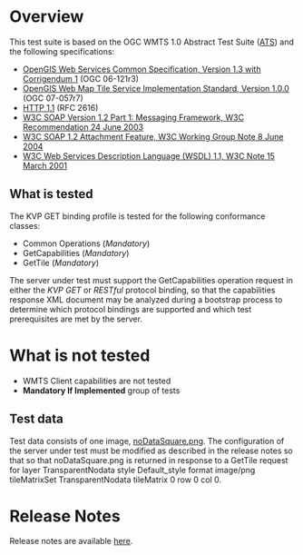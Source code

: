 # Overview

This test suite is based on the OGC WMTS 1.0 Abstract Test Suite ([ATS](ats.html)) and the following specifications:

*   [OpenGIS Web Services Common Specification, Version 1.3 with Corrigendum 1](http://portal.opengeospatial.org/files/?artifact_id=20040) (OGC 06-121r3)
*   [OpenGIS Web Map Tile Service Implementation Standard, Version 1.0.0](http://portal.opengeospatial.org/files/?artifact_id=35326) (OGC 07-057r7)
*   [HTTP 1.1](http://www.ietf.org/rfc/rfc2616) (RFC 2616)
*   [W3C SOAP Version 1.2 Part 1: Messaging Framework, W3C Recommendation 24 June 2003](http://www.w3.org/TR/2003/REC-soap12-part1-20030624/)
*   [W3C SOAP 1.2 Attachment Feature, W3C Working Group Note 8 June 2004](http://www.w3.org/TR/soap12-af/)
*   [W3C Web Services Description Language (WSDL) 1.1, W3C Note 15 March 2001](http://www.w3.org/TR/wsdl)


## What is tested

The  KVP GET binding profile is tested for the following conformance classes:

*   Common Operations (_Mandatory_)
*   GetCapabilities (_Mandatory_)
*   GetTile (_Mandatory_)

The server under test must support the GetCapabilities operation request in either the _KVP GET_ or _RESTful_ protocol binding, so that the capabilities response XML document may be analyzed during a bootstrap process to determine which protocol bindings are supported and which test prerequisites are met by the server.


# What is not tested

* WMTS Client capabilities are not tested
* **Mandatory If Implemented** group of tests


## Test data

Test data consists of one image, [noDataSquare.png](./images/nodataSquare.png). The configuration of the server under test must be modified as described in the release notes so that so that noDataSquare.png is returned in response to a GetTile request for layer TransparentNodata style Default_style format image/png tileMatrixSet TransparentNodata tileMatrix 0 row 0 col 0.

# Release Notes
Release notes are available [here](relnotes.html).
